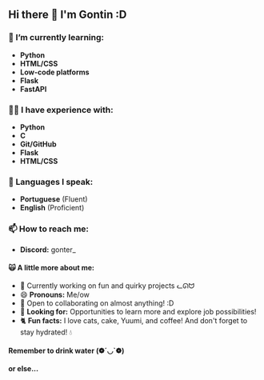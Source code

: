 ## Hi there 👋 I'm Gontin :D

### 🌱 I’m currently learning:
- **Python**
- **HTML/CSS**
- **Low-code platforms**
- **Flask**
- **FastAPI**

### 🐱‍👤 I have experience with:
- **Python**
- **C**
- **Git/GitHub**
- **Flask**
- **HTML/CSS**

### 🚩 Languages I speak:
- **Portuguese** (Fluent)
- **English** (Proficient)

### 📫 How to reach me:
- **Discord:** gonter_

#### 🙀 A little more about me:
- 🔭 Currently working on fun and quirky projects ᓚᘏᗢ
- 😄 **Pronouns:** Me/ow
- 👯 Open to collaborating on almost anything! :D
- 🤔 **Looking for:** Opportunities to learn more and explore job possibilities!
- 🐈 **Fun facts:** I love cats, cake, Yuumi, and coffee! And don't forget to stay hydrated! 💧

#### Remember to drink water (❁´◡`❁)
**or else...**
